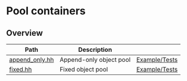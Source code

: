 # Pool containers

## Overview

| Path                              | Description             |                                      |
| --------------------------------- | ----------------------- | ------------------------------------ |
| [append\_only.hh](append_only.hh) | Append-only object pool | [Example/Tests](append_only.test.cc) |
| [fixed.hh](fixed.hh)              | Fixed object pool       | [Example/Tests](fixed.test.cc)       |
